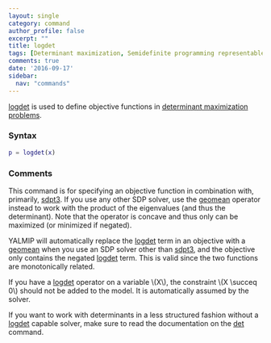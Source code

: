 ```yaml
---
layout: single
category: command
author_profile: false
excerpt: ""
title: logdet
tags: [Determinant maximization, Semidefinite programming representable, Exponential and logarithmic functions]
comments: true
date: '2016-09-17'
sidebar:
  nav: "commands"
---
```


[logdet](/command/logdet) is used to define objective functions in [determinant maximization problems](/tutorial/determinantmaximization).


### Syntax

````matlab
p = logdet(x)
````

### Comments

This command is for specifying an objective function in combination with, primarily, [sdpt3](/command/sdpt3). If you use any other SDP solver, use the [geomean](/command/geomean) operator instead to work with the product of the eigenvalues (and thus the determinant). Note that the operator is concave and thus only can be maximized (or minimized if negated).

YALMIP will automatically replace the [logdet](/command/logdet) term in an objective with a [geomean](/command/geomean) when you use an SDP solver other than [sdpt3](/command/sdpt3), and the objective only contains the negated [logdet](/command/logdet) term. This is valid since the two functions are monotonically related.

If you have a [logdet](/command/logdet) operator on a variable \\(X\\), the constraint \\(X \succeq 0\\) should not be added to the model. It is automatically assumed by the solver.

If you want to work with determinants in a less structured fashion without a [logdet](/command/logdet) capable solver, make sure to read the documentation on the [det](/command/det) command.
